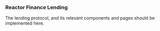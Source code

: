 ### Reactor Finance Lending

The lending protocol, and its relevant components and pages should be implemented here.
